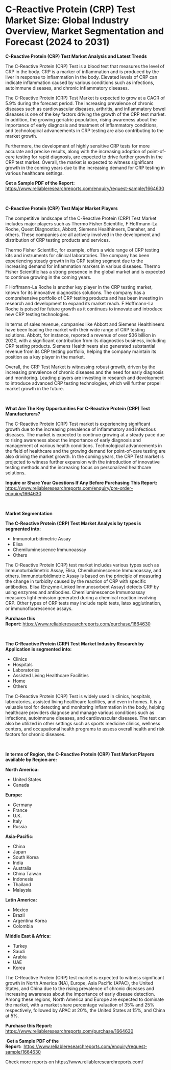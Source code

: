 <p><h1>C-Reactive Protein (CRP) Test Market Size: Global Industry Overview, Market Segmentation and Forecast (2024 to 2031)</h1></p><p><strong>C-Reactive Protein (CRP) Test Market Analysis and Latest Trends</strong></p>
<p><p>The C-Reactive Protein (CRP) Test is a blood test that measures the level of CRP in the body. CRP is a marker of inflammation and is produced by the liver in response to inflammation in the body. Elevated levels of CRP can indicate inflammation caused by various conditions such as infections, autoimmune diseases, and chronic inflammatory diseases.</p><p>The C-Reactive Protein (CRP) Test Market is expected to grow at a CAGR of 5.9% during the forecast period. The increasing prevalence of chronic diseases such as cardiovascular diseases, arthritis, and inflammatory bowel diseases is one of the key factors driving the growth of the CRP test market. In addition, the growing geriatric population, rising awareness about the importance of early diagnosis and treatment of inflammatory conditions, and technological advancements in CRP testing are also contributing to the market growth.</p><p>Furthermore, the development of highly sensitive CRP tests for more accurate and precise results, along with the increasing adoption of point-of-care testing for rapid diagnosis, are expected to drive further growth in the CRP test market. Overall, the market is expected to witness significant growth in the coming years due to the increasing demand for CRP testing in various healthcare settings.</p></p>
<p><strong>Get a Sample PDF of the Report:&nbsp;</strong> <a href="https://www.reliableresearchreports.com/enquiry/request-sample/1664630">https://www.reliableresearchreports.com/enquiry/request-sample/1664630</a></p>
<p>&nbsp;</p>
<p><strong>C-Reactive Protein (CRP) Test Major Market Players</strong></p>
<p><p>The competitive landscape of the C-Reactive Protein (CRP) Test Market includes major players such as Thermo Fisher Scientific, F Hoffmann-La Roche, Quest Diagnostics, Abbott, Siemens Healthineers, Danaher, and others. These companies are all actively involved in the development and distribution of CRP testing products and services.</p><p>Thermo Fisher Scientific, for example, offers a wide range of CRP testing kits and instruments for clinical laboratories. The company has been experiencing steady growth in its CRP testing segment due to the increasing demand for inflammation markers in various diseases. Thermo Fisher Scientific has a strong presence in the global market and is expected to continue growing in the coming years.</p><p>F Hoffmann-La Roche is another key player in the CRP testing market, known for its innovative diagnostics solutions. The company has a comprehensive portfolio of CRP testing products and has been investing in research and development to expand its market reach. F Hoffmann-La Roche is poised for future growth as it continues to innovate and introduce new CRP testing technologies.</p><p>In terms of sales revenue, companies like Abbott and Siemens Healthineers have been leading the market with their wide range of CRP testing solutions. Abbott, for instance, reported a revenue of over $36 billion in 2020, with a significant contribution from its diagnostics business, including CRP testing products. Siemens Healthineers also generated substantial revenue from its CRP testing portfolio, helping the company maintain its position as a key player in the market.</p><p>Overall, the CRP Test Market is witnessing robust growth, driven by the increasing prevalence of chronic diseases and the need for early diagnosis and monitoring. Leading players are investing in research and development to introduce advanced CRP testing technologies, which will further propel market growth in the future.</p></p>
<p>&nbsp;</p>
<p><strong>What Are The Key Opportunities For C-Reactive Protein (CRP) Test Manufacturers?</strong></p>
<p><p>The C-Reactive Protein (CRP) Test market is experiencing significant growth due to the increasing prevalence of inflammatory and infectious diseases. The market is expected to continue growing at a steady pace due to rising awareness about the importance of early diagnosis and management of various health conditions. Technological advancements in the field of healthcare and the growing demand for point-of-care testing are also driving the market growth. In the coming years, the CRP Test market is projected to witness further expansion with the introduction of innovative testing methods and the increasing focus on personalized healthcare solutions.</p></p>
<p><strong>Inquire or Share Your Questions If Any Before Purchasing This Report:</strong> <a href="https://www.reliableresearchreports.com/enquiry/pre-order-enquiry/1664630">https://www.reliableresearchreports.com/enquiry/pre-order-enquiry/1664630</a></p>
<p>&nbsp;</p>
<p><strong>Market Segmentation</strong></p>
<p><strong>The C-Reactive Protein (CRP) Test Market Analysis by types is segmented into:</strong></p>
<p><ul><li>Immunoturbidimetric Assay</li><li>Elisa</li><li>Chemiluminescence Immunoassay</li><li>Others</li></ul></p>
<p><p>The C-Reactive Protein (CRP) test market includes various types such as Immunoturbidimetric Assay, Elisa, Chemiluminescence Immunoassay, and others. Immunoturbidimetric Assay is based on the principle of measuring the change in turbidity caused by the reaction of CRP with specific antibodies. Elisa (Enzyme-Linked Immunosorbent Assay) detects CRP by using enzymes and antibodies. Chemiluminescence Immunoassay measures light emission generated during a chemical reaction involving CRP. Other types of CRP tests may include rapid tests, latex agglutination, or immunofluorescence assays.</p></p>
<p><strong>Purchase this Report:&nbsp;</strong><a href="https://www.reliableresearchreports.com/purchase/1664630">https://www.reliableresearchreports.com/purchase/1664630</a></p>
<p>&nbsp;</p>
<p><strong>The C-Reactive Protein (CRP) Test Market Industry Research by Application is segmented into:</strong></p>
<p><ul><li>Clinics</li><li>Hospitals</li><li>Laboratories</li><li>Assisted Living Healthcare Facilities</li><li>Home</li><li>Others</li></ul></p>
<p><p>The C-Reactive Protein (CRP) Test is widely used in clinics, hospitals, laboratories, assisted living healthcare facilities, and even in homes. It is a valuable tool for detecting and monitoring inflammation in the body, helping healthcare providers diagnose and manage various conditions such as infections, autoimmune diseases, and cardiovascular diseases. The test can also be utilized in other settings such as sports medicine clinics, wellness centers, and occupational health programs to assess overall health and risk factors for chronic diseases.</p></p>
<p>&nbsp;</p>
<p><strong>In terms of Region, the C-Reactive Protein (CRP) Test Market Players available by Region are:</strong></p>
<p>
    <p> <strong> North America: </strong>
        <ul>
            <li>United States</li>
            <li>Canada</li>
        </ul>
        </p> 
    <p> <strong> Europe: </strong>
        <ul>
            <li>Germany</li>
            <li>France</li>
            <li>U.K.</li>
            <li>Italy</li>
            <li>Russia</li>
        </ul>
        </p> 
    <p> <strong> Asia-Pacific: </strong>
        <ul>
            <li>China</li>
            <li>Japan</li>
            <li>South Korea</li>
            <li>India</li>
            <li>Australia</li>
            <li>China Taiwan</li>
            <li>Indonesia</li>
            <li>Thailand</li>
            <li>Malaysia</li>
        </ul>
        </p> 
    <p> <strong> Latin America: </strong>
        <ul>
            <li>Mexico</li>
            <li>Brazil</li>
            <li>Argentina Korea</li>
            <li>Colombia</li>
        </ul>
        </p> 
    <p> <strong> Middle East & Africa: </strong>
        <ul>
            <li>Turkey</li>
            <li>Saudi</li>
            <li>Arabia</li>
            <li>UAE</li>
            <li>Korea</li>
        </ul>
    </p>
    </p>
<p><p>The C-Reactive Protein (CRP) test market is expected to witness significant growth in North America (NA), Europe, Asia Pacific (APAC), the United States, and China due to the rising prevalence of chronic diseases and increasing awareness about the importance of early disease detection. Among these regions, North America and Europe are expected to dominate the market, with a market share percentage valuation of 35% and 25% respectively, followed by APAC at 20%, the United States at 15%, and China at 5%.</p></p>
<p><strong>Purchase this Report: </strong><a href="https://www.reliableresearchreports.com/purchase/1664630">https://www.reliableresearchreports.com/purchase/1664630</a></p>
<p>&nbsp;<strong>Get a Sample PDF of the Report:&nbsp;&nbsp;</strong><a href="https://www.reliableresearchreports.com/enquiry/request-sample/1664630">https://www.reliableresearchreports.com/enquiry/request-sample/1664630</a></p>
<p><strong></strong></p>
<p>Check more reports on https://www.reliableresearchreports.com/</p>